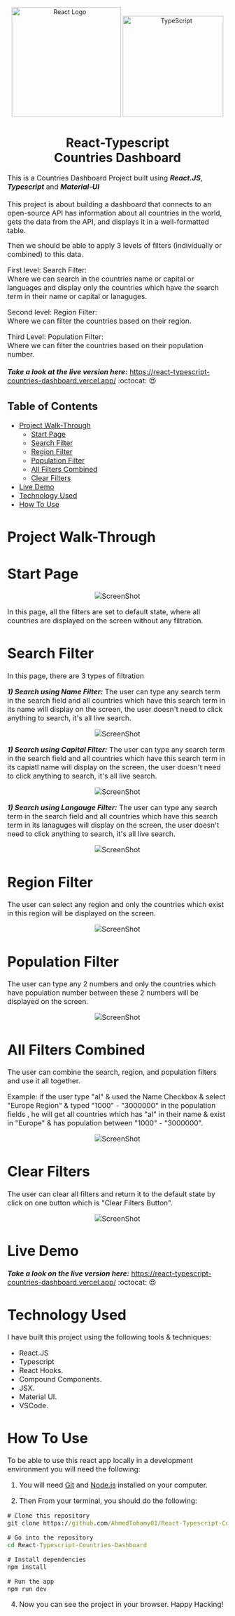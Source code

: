 <div align="center">
    <img title="Outlier" src="https://fullclarity.co.uk/wp-content/uploads/2019/01/react-512.png" alt="React Logo" width="250" />
    <img title="TypeScript" alt="TypeScript" height=230
      src="https://upload.wikimedia.org/wikipedia/commons/thumb/4/4c/Typescript_logo_2020.svg/1024px-Typescript_logo_2020.svg.png">
 </div>
<h1 align="center">
   React-Typescript <br>Countries Dashboard
</h1>

<p><font size="3">
  This is a Countries Dashboard Project built using <strong><em>React.JS</em></strong>, <strong><em>Typescript</em></strong> and <strong><em>Material-UI</em></strong>
  <br><br> 
	 This project is about building a dashboard that connects to an open-source API has information about all countries in the world, gets the data from the API, and displays it in a well-formatted table.

Then we should be able to apply 3 levels of filters (individually or combined) to this data.

First level: Search Filter:<br>
Where we can search in the countries name or capital or languages and display only the countries which have the search term in their name or capital or lanaguges.

Second level: Region Filter:<br>
Where we can filter the countries based on their region.

Third Level: Population Filter:<br>
Where we can filter the countries based on their population number.
  <br><br> 
  <strong><em>Take a look at the live version here:</em></strong> https://react-typescript-countries-dashboard.vercel.app/ :octocat: :heart_eyes:

</p>


## Table of Contents

- [Project Walk-Through](#project-walk-through)
  - [Start Page](#start-page)
  - [Search Filter](#search-filter)
  - [Region Filter](#region-filter)
  - [Population Filter](#population-filter)
  - [All Filters Combined](#all-filters-combined)
  - [Clear Filters](#clear-filters)
 - [Live Demo](#live-demo)
- [Technology Used](#technology-used)
- [How To Use](#how-to-use)


# Project Walk-Through

 # Start Page
 

<div align="center"><a name="menu"></a>

![ScreenShot](https://github.com/AhmedTohamy01/Countries-Dashboard/blob/main/public/img/readme/start.png)
</div>


 In this page, all the filters are set to default state, where all countries are displayed on the screen without any filtration. 


 # Search Filter

In this page, there are 3 types of filtration 

***1) Search using Name Filter:***
The user can type any search term in the search field and all countries which have this search term in its name will display on the screen, the user doesn't need to click anything to search, it's all live search.

 <div align="center"><a name="menu"></a>

![ScreenShot](https://github.com/AhmedTohamy01/Countries-Dashboard/blob/main/public/img/readme/search-1.png)
</div>

***1) Search using Capital Filter:***
The user can type any search term in the search field and all countries which have this search term in its capiatl name will display on the screen, the user doesn't need to click anything to search, it's all live search.

 <div align="center"><a name="menu"></a>

![ScreenShot](https://github.com/AhmedTohamy01/Countries-Dashboard/blob/main/public/img/readme/search-2.png)
</div>

***1) Search using Langauge Filter:***
The user can type any search term in the search field and all countries which have this search term in its lanaguges will display on the screen, the user doesn't need to click anything to search, it's all live search.

 <div align="center"><a name="menu"></a>

![ScreenShot](https://github.com/AhmedTohamy01/Countries-Dashboard/blob/main/public/img/readme/search-3.png)
</div>


 # Region Filter

The user can select any region and only the countries which exist in this region will be displayed on the screen. 

<div align="center"><a name="menu"></a>

![ScreenShot](https://github.com/AhmedTohamy01/Countries-Dashboard/blob/main/public/img/readme/region.png)
</div>


 # Population Filter

The user can type any 2 numbers and only the countries which have population number between these 2 numbers will be displayed on the screen.


<div align="center"><a name="menu"></a>

![ScreenShot](https://github.com/AhmedTohamy01/Countries-Dashboard/blob/main/public/img/readme/pop.png)
</div>

 # All Filters Combined

The user can combine the search, region, and population filters and use it all together. 

Example: if the user type "al" & used the Name Checkbox & select "Europe Region" & typed "1000" - "3000000" in the population fields  , he will get all countries which has "al" in their name & exist in "Europe" & has population between "1000" - "3000000".


<div align="center"><a name="menu"></a>

![ScreenShot](https://github.com/AhmedTohamy01/Countries-Dashboard/blob/main/public/img/readme/all.png)
</div>

 # Clear Filters

The user can clear all filters and return it to the default state by click on one button which is "Clear Filters Button".


<div align="center"><a name="menu"></a>

![ScreenShot](https://github.com/AhmedTohamy01/Countries-Dashboard/blob/main/public/img/readme/clear.png)
</div>

# Live Demo

***Take a look on the live version here:*** https://react-typescript-countries-dashboard.vercel.app/ :octocat: :heart_eyes: 

# Technology Used

I have built this project using the following tools & techniques:
- React.JS
- Typescript
- React Hooks.
- Compound Components.
- JSX.
- Material UI.
- VSCode.


# How To Use

To be able to use this react app locally in a development environment you will need the following:

1) You will need [Git](https://git-scm.com) and [Node.js](https://nodejs.org/en/download/) installed on your computer.

2) Then From your terminal, you should do the following:

```cmd
# Clone this repository
git clone https://github.com/AhmedTohamy01/React-Typescript-Countries-Dashboard

# Go into the repository
cd React-Typescript-Countries-Dashboard

# Install dependencies
npm install 

# Run the app
npm run dev

```

4) Now you can see the project in your browser. 
Happy Hacking!

